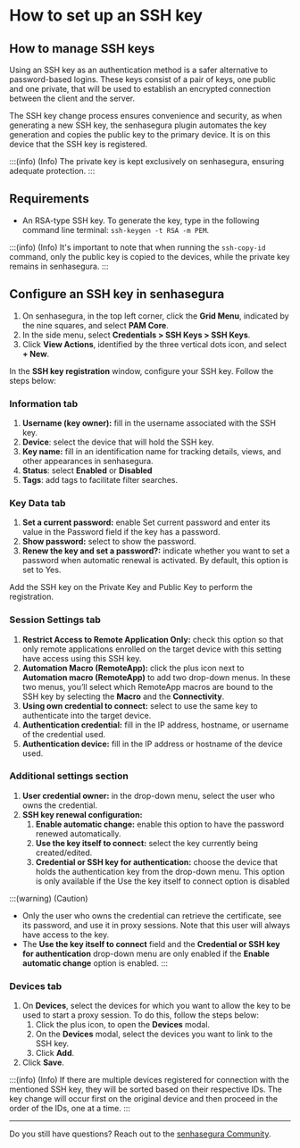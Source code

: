 # How to set up an SSH key

## How to manage SSH keys

Using an SSH key as an authentication method is a safer alternative to password-based logins. These keys consist of a pair of keys, one public and one private, that will be used to establish an encrypted connection between the client and the server.

The SSH key change process ensures convenience and security, as when generating a new SSH key, the senhasegura plugin automates the key generation and copies the public key to the primary device. It is on this device that the SSH key is registered.

:::(info) (Info)
The private key is kept exclusively on senhasegura, ensuring adequate protection.
:::

## Requirements

* An RSA-type SSH key. To generate the key, type in the following command line terminal: `ssh-keygen -t RSA -m PEM`.

:::(info) (Info)
It's important to note that when running the `ssh-copy-id` command, only the public key is copied to the devices, while the private key remains in senhasegura.
:::

## Configure an SSH key in senhasegura

1. On senhasegura, in the top left corner, click the **Grid Menu**, indicated by the nine squares, and select **PAM Core**.
2. In the side menu, select **Credentials > SSH Keys > SSH Keys**.
3. Click **View Actions**, identified by the three vertical dots icon, and select **+ New**.

In the **SSH key registration** window, configure your SSH key. Follow the steps below:

### Information tab

1. **Username (key owner):** fill in the username associated with the SSH key.
2. **Device**: select the device that will hold the SSH key.
3. **Key name:** fill in an identification name for tracking details, views, and other appearances in senhasegura.
4. **Status**: select **Enabled** or **Disabled**
5. **Tags**: add tags to facilitate filter searches.

### Key Data tab

1. **Set a current password:** enable Set current password and enter its value in the Password field if the key has a password.
2. **Show password:** select to show the password.
3. **Renew the key and set a password?:** indicate whether you want to set a password when automatic renewal is activated. By default, this option is set to Yes.

Add the SSH key on the Private Key and Public Key to perform the registration.

### Session Settings tab

1. **Restrict Access to Remote Application Only:**  check this option so that only remote applications enrolled on the target device with this setting have access using this SSH key.
2. **Automation Macro (RemoteApp):** click the plus icon next to **Automation macro (RemoteApp)** to add two drop-down menus. In these two menus, you’ll select which RemoteApp macros are bound to the SSH key by selecting the **Macro** and the **Connectivity**.
3. **Using own credential to connect:** select to use the same key to authenticate into the target device.
4. **Authentication credential:** fill in the IP address, hostname, or username of the credential used.
5. **Authentication device:** fill in the IP address or hostname of the device used.

### Additional settings section

1. **User credential owner:** in the drop-down menu, select the user who owns the credential.
2. **SSH key renewal configuration:**
   1. **Enable automatic change:** enable this option to have the password renewed automatically.
   2. **Use the key itself to connect:** select the key currently being created/edited.
   3. **Credential or SSH key for authentication:** choose the device that holds the authentication key from the drop-down menu. This option is only available if the Use the key itself to connect option is disabled

:::(warning) (Caution)
* Only the user who owns the credential can retrieve the certificate, see its password, and use it in proxy sessions. Note that this user will always have access to the key.
* The **Use the key itself to connect** field and the **Credential or SSH key for authentication** drop-down menu are only enabled if the **Enable automatic change** option is enabled.
:::

### Devices tab

1. On **Devices**, select the devices for which you want to allow the key to be used to start a proxy session. To do this, follow the steps below:
   1. Click the plus icon, to open the **Devices** modal.
   2. On the **Devices** modal, select the devices you want to link to the SSH key.
   3. Click **Add**.
2. Click **Save**.

:::(info) (Info)
If there are multiple devices registered for connection with the mentioned SSH key, they will be sorted based on their respective IDs. The key change will occur first on the original device and then proceed in the order of the IDs, one at a time.
:::

***
Do you still have questions? Reach out to the [senhasegura Community](https://community.senhasegura.io/).
